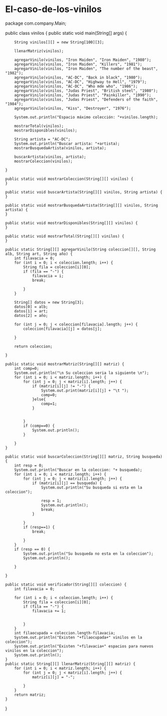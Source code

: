 # El-caso-de-los-vinilos

package com.company.Main;

public class vinilos {
    public static void main(String[] args) {

        String vinilos[][] = new String[100][3];

        llenarMatriz(vinilos);

        agregarVinilo(vinilos, "Iron Maiden", "Iron Maiden", "1980");
        agregarVinilo(vinilos, "Iron Maiden", "Killers", "1981");
        agregarVinilo(vinilos, "Iron Maiden", "The number of the beast", "1982");
        agregarVinilo(vinilos, "AC-DC", "Back in black", "1980");
        agregarVinilo(vinilos, "AC-DC", "Highway to Hell", "1979");
        agregarVinilo(vinilos, "AC-DC", "Who mde who", "1986");
        agregarVinilo(vinilos, "Judas Priest", "British steel", "1980");
        agregarVinilo(vinilos, "Judas Priest", "Painkiller", "1990");
        agregarVinilo(vinilos, "Judas Priest", "Defenders of the faith", "1984");
        agregarVinilo(vinilos, "Kiss", "Destroyer", "1976");

        System.out.println("Espacio máximo colección: "+vinilos.length);

        mostrarTotal(vinilos);
        mostrarDisponibles(vinilos);

        String artista = "AC-DC";
        System.out.println("Buscar artista: "+artista);
        mostrarBusquedaArtista(vinilos, artista);

        buscarArtista(vinilos, artista);
        mostrarColeccion(vinilos);

    }

    public static void mostrarColeccion(String[][] vinilos) {
    }

    public static void buscarArtista(String[][] vinilos, String artista) {
    }

    public static void mostrarBusquedaArtista(String[][] vinilos, String artista) {
    }

    public static void mostrarDisponibles(String[][] vinilos) {
    }

    public static void mostrarTotal(String[][] vinilos) {
    }

    public static String[][] agregarVinilo(String coleccion[][], String alb, String art, String año) {
        int filavacia = 0;
        for (int i = 0; i < coleccion.length; i++) {
            String fila = coleccion[i][0];
            if (fila == "-") {
                filavacia = i;
                break;

            }
        }

        String[] datos = new String[3];
        datos[0] = alb;
        datos[1] = art;
        datos[2] = año;

        for (int j = 0; j < coleccion[filavacia].length; j++) {
            coleccion[filavacia][j] = datos[j];

        }

        return coleccion;

    }

    public static void mostrarMatriz(String[][] matriz) {
        int comp=0;
        System.out.println("\n Su coleccion seria la siguiente \n");
        for (int i = 0; i < matriz.length; i++) {
            for (int j = 0; j < matriz[i].length; j++) {
                if (matriz[i][j] != "-") {
                    System.out.print(matriz[i][j] + "\t ");
                    comp=0;
                }else{
                    comp=1;
                }


            }
            if (comp==0) {
                System.out.println();
            }

        }
    }

    public static void buscarColeccion(String[][] matriz, String busqueda) {
        int resp = 0;
        System.out.println("Buscar en la coleccion: "+ busqueda);
        for (int i = 0; i < matriz.length; i++) {
            for (int j = 0; j < matriz[i].length; j++) {
                if (matriz[i][j] == busqueda) {
                    System.out.println("Su busqueda si esta en la coleccion");

                    resp = 1;
                    System.out.println();
                    break;
                }

            }
            if (resp==1) {
                break;

            }
        }
        if (resp == 0) {
            System.out.println("Su busqueda no esta en la coleccion");
            System.out.println();

        }

    }

    public static void verificador(String[][] coleccion) {
        int filavacia = 0;

        for (int i = 0; i < coleccion.length; i++) {
            String fila = coleccion[i][0];
            if (fila == "-") {
                filavacia += 1;


            }
        }
        int filaocupada = coleccion.length-filavacia;
        System.out.println("Existen "+filaocupada+" vinilos en la coleccion");
        System.out.println("Existen "+filavacia+" espacios para nuevos vinilos en la coleccion");
        System.out.println();
    }
    public static String[][] llenarMatriz(String[][] matriz) {
        for (int i = 0; i < matriz.length; i++) {
            for (int j = 0; j < matriz[i].length; j++) {
                matriz[i][j] = "-";

            }
        }
        return matriz;
    }

}
